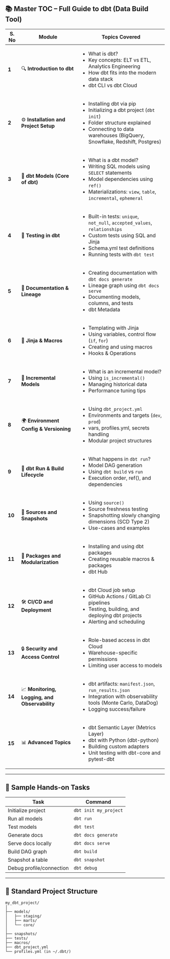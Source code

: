 

## 📚 **Master TOC – Full Guide to dbt (Data Build Tool)**

| S. No | Module | Topics Covered |
|-------|--------|----------------|
| **1** | 🔍 **Introduction to dbt** | <ul><li>What is dbt?</li><li>Key concepts: ELT vs ETL, Analytics Engineering</li><li>How dbt fits into the modern data stack</li><li>dbt CLI vs dbt Cloud</li></ul> |
| **2** | ⚙️ **Installation and Project Setup** | <ul><li>Installing dbt via pip</li><li>Initializing a dbt project (`dbt init`)</li><li>Folder structure explained</li><li>Connecting to data warehouses (BigQuery, Snowflake, Redshift, Postgres)</li></ul> |
| **3** | 🧱 **dbt Models (Core of dbt)** | <ul><li>What is a dbt model?</li><li>Writing SQL models using `SELECT` statements</li><li>Model dependencies using `ref()`</li><li>Materializations: `view`, `table`, `incremental`, `ephemeral`</li></ul> |
| **4** | 🧪 **Testing in dbt** | <ul><li>Built-in tests: `unique`, `not_null`, `accepted_values`, `relationships`</li><li>Custom tests using SQL and Jinja</li><li>Schema.yml test definitions</li><li>Running tests with `dbt test`</li></ul> |
| **5** | 🧾 **Documentation & Lineage** | <ul><li>Creating documentation with `dbt docs generate`</li><li>Lineage graph using `dbt docs serve`</li><li>Documenting models, columns, and tests</li><li>dbt Metadata</li></ul> |
| **6** | 🧮 **Jinja & Macros** | <ul><li>Templating with Jinja</li><li>Using variables, control flow (`if`, `for`)</li><li>Creating and using macros</li><li>Hooks & Operations</li></ul> |
| **7** | 🔁 **Incremental Models** | <ul><li>What is an incremental model?</li><li>Using `is_incremental()`</li><li>Managing historical data</li><li>Performance tuning tips</li></ul> |
| **8** | 🌍 **Environment Config & Versioning** | <ul><li>Using `dbt_project.yml`</li><li>Environments and targets (`dev`, `prod`)</li><li>vars, profiles.yml, secrets handling</li><li>Modular project structures</li></ul> |
| **9** | 🔄 **dbt Run & Build Lifecycle** | <ul><li>What happens in `dbt run`?</li><li>Model DAG generation</li><li>Using `dbt build` vs `run`</li><li>Execution order, ref(), and dependencies</li></ul> |
| **10** | 🧵 **Sources and Snapshots** | <ul><li>Using `source()`</li><li>Source freshness testing</li><li>Snapshotting slowly changing dimensions (SCD Type 2)</li><li>Use-cases and examples</li></ul> |
| **11** | 🧰 **Packages and Modularization** | <ul><li>Installing and using dbt packages</li><li>Creating reusable macros & packages</li><li>dbt Hub</li></ul> |
| **12** | 🛠️ **CI/CD and Deployment** | <ul><li>dbt Cloud job setup</li><li>GitHub Actions / GitLab CI pipelines</li><li>Testing, building, and deploying dbt projects</li><li>Alerting and scheduling</li></ul> |
| **13** | 🔒 **Security and Access Control** | <ul><li>Role-based access in dbt Cloud</li><li>Warehouse-specific permissions</li><li>Limiting user access to models</li></ul> |
| **14** | 📈 **Monitoring, Logging, and Observability** | <ul><li>dbt artifacts: `manifest.json`, `run_results.json`</li><li>Integration with observability tools (Monte Carlo, DataDog)</li><li>Logging success/failure</li></ul> |
| **15** | 📊 **Advanced Topics** | <ul><li>dbt Semantic Layer (Metrics Layer)</li><li>dbt with Python (dbt-python)</li><li>Building custom adapters</li><li>Unit testing with dbt-core and pytest-dbt</li></ul> |

---

## 🧪 Sample Hands-on Tasks

| Task | Command |
|------|---------|
| Initialize project | `dbt init my_project` |
| Run all models | `dbt run` |
| Test models | `dbt test` |
| Generate docs | `dbt docs generate` |
| Serve docs locally | `dbt docs serve` |
| Build DAG graph | `dbt build` |
| Snapshot a table | `dbt snapshot` |
| Debug profile/connection | `dbt debug` |

---

## 📂 Standard Project Structure

```
my_dbt_project/
│
├── models/
│   ├── staging/
│   ├── marts/
│   └── core/
│
├── snapshots/
├── tests/
├── macros/
├── dbt_project.yml
└── profiles.yml (in ~/.dbt/)
```

